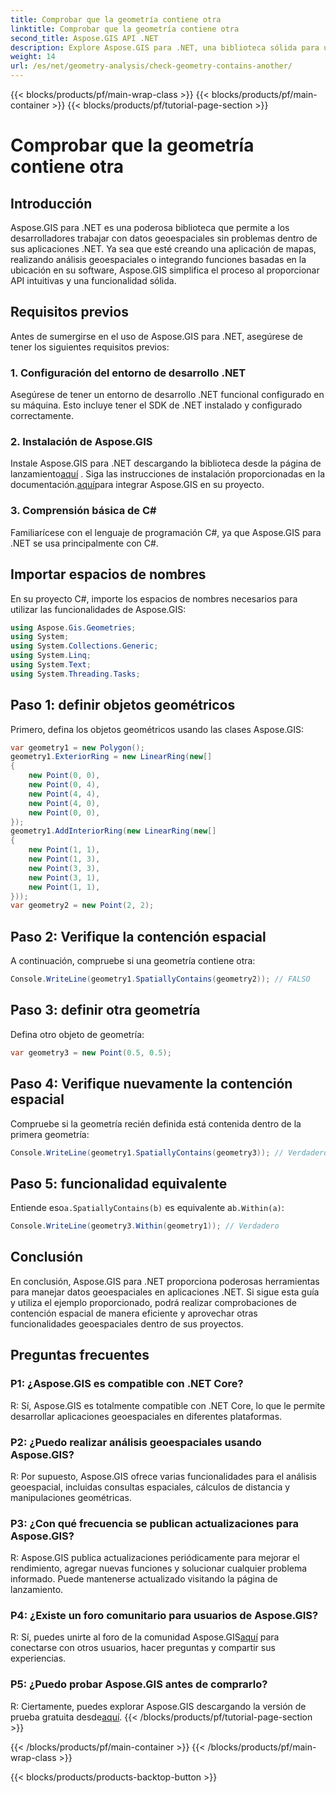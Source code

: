 ```yaml
---
title: Comprobar que la geometría contiene otra
linktitle: Comprobar que la geometría contiene otra
second_title: Aspose.GIS API .NET
description: Explore Aspose.GIS para .NET, una biblioteca sólida para una integración perfecta de datos geoespaciales en sus aplicaciones .NET.
weight: 14
url: /es/net/geometry-analysis/check-geometry-contains-another/
---
```


{{< blocks/products/pf/main-wrap-class >}}
{{< blocks/products/pf/main-container >}}
{{< blocks/products/pf/tutorial-page-section >}}

# Comprobar que la geometría contiene otra

## Introducción
Aspose.GIS para .NET es una poderosa biblioteca que permite a los desarrolladores trabajar con datos geoespaciales sin problemas dentro de sus aplicaciones .NET. Ya sea que esté creando una aplicación de mapas, realizando análisis geoespaciales o integrando funciones basadas en la ubicación en su software, Aspose.GIS simplifica el proceso al proporcionar API intuitivas y una funcionalidad sólida.
## Requisitos previos
Antes de sumergirse en el uso de Aspose.GIS para .NET, asegúrese de tener los siguientes requisitos previos:
### 1. Configuración del entorno de desarrollo .NET
Asegúrese de tener un entorno de desarrollo .NET funcional configurado en su máquina. Esto incluye tener el SDK de .NET instalado y configurado correctamente.
### 2. Instalación de Aspose.GIS
 Instale Aspose.GIS para .NET descargando la biblioteca desde la página de lanzamiento[aquí](https://releases.aspose.com/gis/net/) . Siga las instrucciones de instalación proporcionadas en la documentación.[aquí](https://reference.aspose.com/gis/net/)para integrar Aspose.GIS en su proyecto.
### 3. Comprensión básica de C#
Familiarícese con el lenguaje de programación C#, ya que Aspose.GIS para .NET se usa principalmente con C#.

## Importar espacios de nombres
En su proyecto C#, importe los espacios de nombres necesarios para utilizar las funcionalidades de Aspose.GIS:
```csharp
using Aspose.Gis.Geometries;
using System;
using System.Collections.Generic;
using System.Linq;
using System.Text;
using System.Threading.Tasks;
```

## Paso 1: definir objetos geométricos
Primero, defina los objetos geométricos usando las clases Aspose.GIS:
```csharp
var geometry1 = new Polygon();
geometry1.ExteriorRing = new LinearRing(new[]
{
    new Point(0, 0),
    new Point(0, 4),
    new Point(4, 4),
    new Point(4, 0),
    new Point(0, 0),
});
geometry1.AddInteriorRing(new LinearRing(new[]
{
    new Point(1, 1),
    new Point(1, 3),
    new Point(3, 3),
    new Point(3, 1),
    new Point(1, 1),
}));
var geometry2 = new Point(2, 2);
```
## Paso 2: Verifique la contención espacial
A continuación, compruebe si una geometría contiene otra:
```csharp
Console.WriteLine(geometry1.SpatiallyContains(geometry2)); // FALSO
```
## Paso 3: definir otra geometría
Defina otro objeto de geometría:
```csharp
var geometry3 = new Point(0.5, 0.5);
```
## Paso 4: Verifique nuevamente la contención espacial
Compruebe si la geometría recién definida está contenida dentro de la primera geometría:
```csharp
Console.WriteLine(geometry1.SpatiallyContains(geometry3)); // Verdadero
```
## Paso 5: funcionalidad equivalente
 Entiende eso`a.SpatiallyContains(b)` es equivalente a`b.Within(a)`:
```csharp
Console.WriteLine(geometry3.Within(geometry1)); // Verdadero
```

## Conclusión
En conclusión, Aspose.GIS para .NET proporciona poderosas herramientas para manejar datos geoespaciales en aplicaciones .NET. Si sigue esta guía y utiliza el ejemplo proporcionado, podrá realizar comprobaciones de contención espacial de manera eficiente y aprovechar otras funcionalidades geoespaciales dentro de sus proyectos.
## Preguntas frecuentes
### P1: ¿Aspose.GIS es compatible con .NET Core?
R: Sí, Aspose.GIS es totalmente compatible con .NET Core, lo que le permite desarrollar aplicaciones geoespaciales en diferentes plataformas.
### P2: ¿Puedo realizar análisis geoespaciales usando Aspose.GIS?
R: Por supuesto, Aspose.GIS ofrece varias funcionalidades para el análisis geoespacial, incluidas consultas espaciales, cálculos de distancia y manipulaciones geométricas.
### P3: ¿Con qué frecuencia se publican actualizaciones para Aspose.GIS?
R: Aspose.GIS publica actualizaciones periódicamente para mejorar el rendimiento, agregar nuevas funciones y solucionar cualquier problema informado. Puede mantenerse actualizado visitando la página de lanzamiento.
### P4: ¿Existe un foro comunitario para usuarios de Aspose.GIS?
R: Sí, puedes unirte al foro de la comunidad Aspose.GIS[aquí](https://forum.aspose.com/c/gis/33) para conectarse con otros usuarios, hacer preguntas y compartir sus experiencias.
### P5: ¿Puedo probar Aspose.GIS antes de comprarlo?
 R: Ciertamente, puedes explorar Aspose.GIS descargando la versión de prueba gratuita desde[aquí](https://releases.aspose.com/).
{{< /blocks/products/pf/tutorial-page-section >}}

{{< /blocks/products/pf/main-container >}}
{{< /blocks/products/pf/main-wrap-class >}}

{{< blocks/products/products-backtop-button >}}

